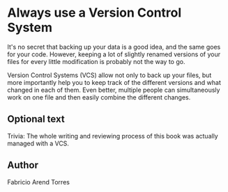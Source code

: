 <!-- BEGIN TITLE -->
# Always use a Version Control System
<!-- END TITLE -->

<!-- BEGIN BODY -->
It's no secret that backing up your data is a good idea, and the same goes for your code. 
However, keeping a lot of slightly renamed versions of your files for every little modification is probably not the way to go.

Version Control Systems (VCS) allow not only to back up your files, 
but more importantly help you to keep track of the different versions and what changed in each of them. 
Even better, multiple people can simultaneously work on one file and then easily combine the different changes.
<!-- END BODY -->



## Optional text
<!-- BEGIN OPTIONAL -->
Trivia: The whole writing and reviewing process of this book was actually managed with a VCS.
<!-- END OPTIONAL -->



## Author
<!-- BEGIN AUTHOR -->
Fabricio Arend Torres
<!-- END AUTHOR -->
